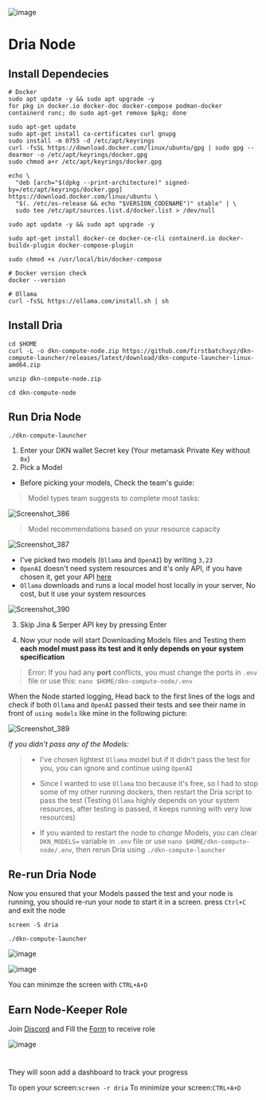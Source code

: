 ![image](https://github.com/user-attachments/assets/28d801d4-b863-4f55-af14-cdbcc65c10b4)

# Dria Node

## Install Dependecies
```console
# Docker
sudo apt update -y && sudo apt upgrade -y
for pkg in docker.io docker-doc docker-compose podman-docker containerd runc; do sudo apt-get remove $pkg; done

sudo apt-get update
sudo apt-get install ca-certificates curl gnupg
sudo install -m 0755 -d /etc/apt/keyrings
curl -fsSL https://download.docker.com/linux/ubuntu/gpg | sudo gpg --dearmor -o /etc/apt/keyrings/docker.gpg
sudo chmod a+r /etc/apt/keyrings/docker.gpg

echo \
  "deb [arch="$(dpkg --print-architecture)" signed-by=/etc/apt/keyrings/docker.gpg] https://download.docker.com/linux/ubuntu \
  "$(. /etc/os-release && echo "$VERSION_CODENAME")" stable" | \
  sudo tee /etc/apt/sources.list.d/docker.list > /dev/null

sudo apt update -y && sudo apt upgrade -y

sudo apt-get install docker-ce docker-ce-cli containerd.io docker-buildx-plugin docker-compose-plugin

sudo chmod +x /usr/local/bin/docker-compose

# Docker version check
docker --version
```
```
# Ollama
curl -fsSL https://ollama.com/install.sh | sh
```

## Install Dria
```
cd $HOME
curl -L -o dkn-compute-node.zip https://github.com/firstbatchxyz/dkn-compute-launcher/releases/latest/download/dkn-compute-launcher-linux-amd64.zip
```
```
unzip dkn-compute-node.zip
```
```
cd dkn-compute-node
```

## Run Dria Node
```
./dkn-compute-launcher
```
1. Enter your DKN wallet Secret key (Your metamask Private Key without `0x`)
2. Pick a Model


* Before picking your models, Check the team's guide:

> Model types team suggests to complete most tasks:
> 
![Screenshot_386](https://github.com/user-attachments/assets/b87f4a64-4c02-4a8f-b4b9-208f072634d0)


> Model recommendations based on your resource capacity
> 
![Screenshot_387](https://github.com/user-attachments/assets/245da204-9a41-4027-98aa-b14af0c17f64)



* I've picked two models (`Ollama` and `OpenAI`) by writing `3,23`
* `OpenAI` doesn't need system resources and it's only API, if you have chosen it, get your API [here](https://platform.openai.com/api-keys)
* `Ollama` downloads and runs a local model host locally in your server, No cost, but it use your system resources

![Screenshot_390](https://github.com/user-attachments/assets/df7d8096-ff34-4f5a-8a2b-0f2030952506)

3. Skip Jina & Serper API key by pressing Enter

4. Now your node will start Downloading Models files and Testing them
**each model must pass its test and it only depends on your system specification**

> Error: If you had any **port** conflicts, you must change the ports in `.env` file or use this: `nano $HOME/dkn-compute-node/.env`

When the Node started logging, Head back to the first lines of the logs and check if both `Ollama` and `OpenAI` passed their tests and see their name in front of `using models` like mine in the following picture:

![Screenshot_389](https://github.com/user-attachments/assets/7d016234-817e-4eef-9542-e256b4f68b7c)

*If you didn't pass any of the Models:*
> - I've chosen lightest `Ollama` model but if it didn't pass the test for you, you can ignore and continue using `OpenAI`
> 
> - Since I wanted to use `Ollama` too because it's free, so I had to stop some of my other running dockers, then restart the Dria script to pass the test (Testing `Ollama` highly depends on your system resources, after testing is passed, it keeps running with very low resources)
> 
> - If you wanted to restart the node to *change* Models, you can clear `DKN_MODELS=` variable in `.env` file or use `nano $HOME/dkn-compute-node/.env`, then rerun Dria using `./dkn-compute-launcher`
>   
> 

## Re-run Dria Node
Now you ensured that your Models passed the test and your node is running, you should re-run your node to start it in a screen. press `Ctrl+C` and exit the node

```
screen -S dria
```
```
./dkn-compute-launcher
```

![image](https://github.com/user-attachments/assets/7ca9f116-50e5-4649-b924-ba4c37b7832c)

![image](https://github.com/user-attachments/assets/5582a204-c232-4f31-9c9f-d215cd0004f3)

You can minimze the screen with `CTRL+A+D`


## Earn Node-Keeper Role
Join [Discord](https://discord.gg/dria) and Fill the [Form](https://docs.google.com/forms/d/e/1FAIpQLSeK090ejc4dg5x1ztb_yAOxGz5o1V8JUqDa-o3AwV1Lq7NpMA/viewform
) to receive role

![image](https://github.com/user-attachments/assets/4850511f-e9f7-4d5a-9270-2a2613439cc1)

#

They will soon add a dashboard to track your progress


To open your screen:`screen -r dria`
To minimize your screen:`CTRL+A+D`

